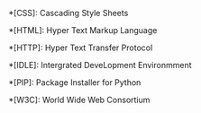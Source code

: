 *[CSS]: Cascading Style Sheets

*[HTML]: Hyper Text Markup Language

*[HTTP]: Hyper Text Transfer Protocol

*[IDLE]: Intergrated DeveLopment Environmment

*[PIP]: Package Installer for Python

*[W3C]: World Wide Web Consortium

